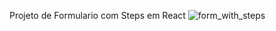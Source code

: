 Projeto de Formulario com Steps em React
![form_with_steps](https://github.com/LuccasCaron/Form-with-Steps/assets/127347354/7fe0d0ce-e66a-4055-b21e-b0d3ebca325c)
